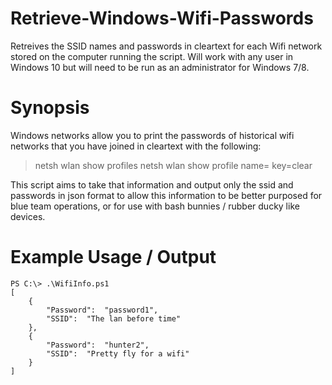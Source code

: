 # Retrieve-Windows-Wifi-Passwords
Retreives the SSID names and passwords in cleartext for each Wifi network stored on the computer running the script. Will work with any user in Windows 10 but will need to be run as an administrator for Windows 7/8.

# Synopsis

Windows networks allow you to print the passwords of historical wifi networks that you have joined in cleartext with the following:

> netsh wlan show profiles
> netsh wlan show profile name=<profile> key=clear

This script aims to  take that information and output only the ssid and passwords in json format to allow this information to be better purposed for blue team operations, or for use with bash bunnies / rubber ducky like devices.

# Example Usage / Output
```
PS C:\> .\WifiInfo.ps1
[
    {
        "Password":  "password1",
        "SSID":  "The lan before time"
    },
    {
        "Password":  "hunter2",
        "SSID":  "Pretty fly for a wifi"
    }
]
```
